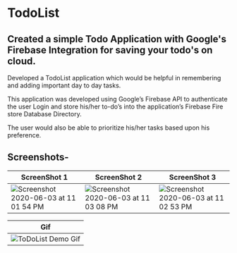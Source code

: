 # TodoList

## Created a simple Todo Application with Google's Firebase Integration for saving your todo's on cloud.

Developed a TodoList application which would be helpful in remembering and adding important day to day tasks.

This application was developed using Google’s Firebase API to authenticate the user Login and store his/her to-do’s into the application’s Firebase Fire store Database Directory.

The user would also be able to prioritize his/her tasks based upon his preference.


## Screenshots-


| **ScreenShot 1**  | **ScreenShot 2** | **ScreenShot 3** |
| ------------- | ------------- | ------------- |
| ![Screenshot 2020-06-03 at 11 01 54 PM](https://user-images.githubusercontent.com/55451558/83669258-e326ed00-a5ee-11ea-8c42-42eaf90f3c87.png)  | ![Screenshot 2020-06-03 at 11 03 08 PM](https://user-images.githubusercontent.com/55451558/83669268-e6ba7400-a5ee-11ea-9ac8-9dc94204dfe7.png)  | ![Screenshot 2020-06-03 at 11 02 53 PM](https://user-images.githubusercontent.com/55451558/83669266-e621dd80-a5ee-11ea-8b95-27706c1488cd.png)  |


| **Gif**  |
| ------------- |
| ![ToDoList Demo Gif](https://user-images.githubusercontent.com/55451558/83670266-875d6380-a5f0-11ea-8392-18462a8b0c22.gif) |
